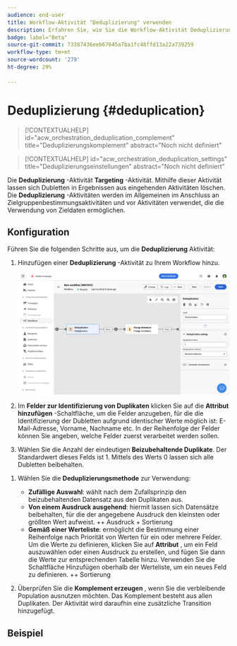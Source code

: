 ```yaml
---
audience: end-user
title: Workflow-Aktivität "Deduplizierung" verwenden
description: Erfahren Sie, wie Sie die Workflow-Aktivität Deduplizierung verwenden.
badge: label="Beta"
source-git-commit: 73387436eeb67645a7ba1fc48ffd13a22a739259
workflow-type: tm+mt
source-wordcount: '279'
ht-degree: 29%

---
```



# Deduplizierung {#deduplication}

<!--
>[!CONTEXTUALHELP]
>id="acw_orchestration_deduplication_fields"
>title="Fork activity"
>abstract="The Deduplication activity allows you to..."
-->

>[!CONTEXTUALHELP]
>id="acw_orchestration_deduplication_complement"
>title="Deduplizierungskomplement"
>abstract="Noch nicht definiert"

>[!CONTEXTUALHELP]
>id="acw_orchestration_deduplication_settings"
>title="Deduplizierungseinstellungen"
>abstract="Noch nicht definiert"

Die **Deduplizierung** -Aktivität **Targeting** -Aktivität. Mithilfe dieser Aktivität lassen sich Dubletten in Ergebnissen aus eingehenden Aktivitäten löschen. Die **Deduplizierung** -Aktivitäten werden im Allgemeinen im Anschluss an Zielgruppenbestimmungsaktivitäten und vor Aktivitäten verwendet, die die Verwendung von Zieldaten ermöglichen.

## Konfiguration

Führen Sie die folgenden Schritte aus, um die **Deduplizierung** Aktivität:

1. Hinzufügen einer **Deduplizierung** -Aktivität zu Ihrem Workflow hinzu.

   ![](../assets/workflow-deduplication.png)

1. Im **Felder zur Identifizierung von Duplikaten** klicken Sie auf die **Attribut hinzufügen** -Schaltfläche, um die Felder anzugeben, für die die Identifizierung der Dubletten aufgrund identischer Werte möglich ist: E-Mail-Adresse, Vorname, Nachname etc. In der Reihenfolge der Felder können Sie angeben, welche Felder zuerst verarbeitet werden sollen.

1. Wählen Sie die Anzahl der eindeutigen **Beizubehaltende Duplikate**. Der Standardwert dieses Felds ist 1. Mittels des Werts 0 lassen sich alle Dubletten beibehalten.

<!--
    For example, if records A and B are considered duplicates of record Y, and a record C is considered as a duplicate of record Z:

    * If the value of the field is 1: only the Y and Z records are kept.
    * If the value of the field is 0: all the records are kept.
    * If the value of the field is 2: records C and Z are kept and two records from A, B, and Y are kept, by chance or depending on the deduplication method selected thereafter.

-->

1. Wählen Sie die **Deduplizierungsmethode** zur Verwendung:

   * **Zufällige Auswahl**: wählt nach dem Zufallsprinzip den beizubehaltenden Datensatz aus den Duplikaten aus.
   * **Von einem Ausdruck ausgehend**: hiermit lassen sich Datensätze beibehalten, für die der angegebene Ausdruck den kleinsten oder größten Wert aufweist. ++ Ausdruck + Sortierung
   * **Gemäß einer Werteliste**: ermöglicht die Bestimmung einer Reihenfolge nach Priorität von Werten für ein oder mehrere Felder. Um die Werte zu definieren, klicken Sie auf **Attribut** , um ein Feld auszuwählen oder einen Ausdruck zu erstellen, und fügen Sie dann die Werte zur entsprechenden Tabelle hinzu. Verwenden Sie die Schaltfläche Hinzufügen oberhalb der Werteliste, um ein neues Feld zu definieren. ++ Sortierung

1. Überprüfen Sie die **Komplement erzeugen** , wenn Sie die verbleibende Population ausnutzen möchten. Das Komplement besteht aus allen Duplikaten. Der Aktivität wird daraufhin eine zusätzliche Transition hinzugefügt.

## Beispiel

